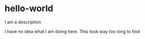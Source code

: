 # hello-world
I am a description

I have no idea what I am doing here. This took way too long to find
